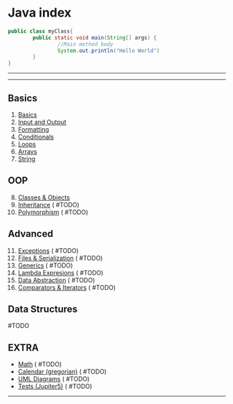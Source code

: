 # Java index

```java
public class myClass{
		public static void main(String[] args) {
				//Main method body
				System.out.println("Hello World")
		}
}
```

---

---
## Basics
1.  [Basics](Basics/01_Basics.md)
2.  [Input and Output](Basics/02_IO.md)
3.  [Formatting](Basics/03_Formatting.md)
4.  [Conditionals](Basics/04_Conditionals.md)
5.  [Loops](Basics/05_Loops.md)
6.  [Arrays](Basics/06_Arrays.md)
7.  [String](Basics/07_String.md)

## OOP
8.  [Classes & Objects](OOP/08_OOP.md)
9.  [Inheritance]() ( #TODO)
10. [Polymorphism]() ( #TODO)

## Advanced
11. [Exceptions]() ( #TODO)
12. [Files & Serialization]() ( #TODO)
13. [Generics]() ( #TODO)
14. [Lambda Expresions]() ( #TODO)
15. [Data Abstraction]() ( #TODO)
16. [Comparators & Iterators]() ( #TODO)

## Data Structures
 #TODO 

## EXTRA
- [Math]() ( #TODO)
- [Calendar (gregorian)]() ( #TODO)
- [UML Diagrams]() ( #TODO)
- [Tests (Jupiter5)]() ( #TODO)

---
